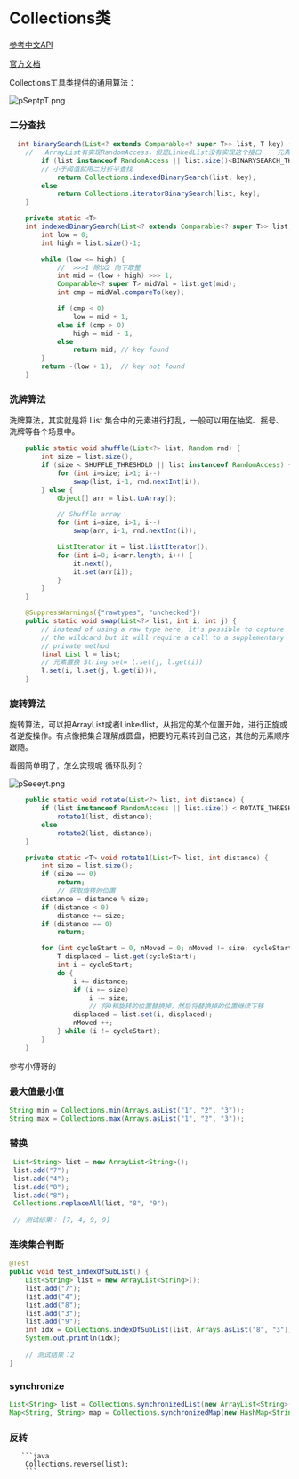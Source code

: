 # Collections类

[参考中文API](https://www.apiref.com/java11-zh/java.base/java/util/Collections.html)

[官方文档](https://docs.oracle.com/javase/7/docs/api/java/util/Collections.html)

Collections工具类提供的通用算法：

![pSeptpT.png](https://s1.ax1x.com/2023/01/09/pSeptpT.png)

### 二分查找

```java
  int binarySearch(List<? extends Comparable<? super T>> list, T key) {
    //   ArrayList有实现RandomAccess，但是LinkedList没有实现这个接口    元素数量阈值的效验 为500
        if (list instanceof RandomAccess || list.size()<BINARYSEARCH_THRESHOLD)
        // 小于阈值就用二分折半查找
            return Collections.indexedBinarySearch(list, key);
        else
            return Collections.iteratorBinarySearch(list, key);
    }

    private static <T>
    int indexedBinarySearch(List<? extends Comparable<? super T>> list, T key) {
        int low = 0;
        int high = list.size()-1;

        while (low <= high) {
            //  >>>1 除以2 向下取整
            int mid = (low + high) >>> 1;
            Comparable<? super T> midVal = list.get(mid);
            int cmp = midVal.compareTo(key);

            if (cmp < 0)
                low = mid + 1;
            else if (cmp > 0)
                high = mid - 1;
            else
                return mid; // key found
        }
        return -(low + 1);  // key not found
    }
```

### 洗牌算法

洗牌算法，其实就是将 List 集合中的元素进行打乱，一般可以用在抽奖、摇号、洗牌等各个场景中。

```java
    public static void shuffle(List<?> list, Random rnd) {
        int size = list.size();
        if (size < SHUFFLE_THRESHOLD || list instanceof RandomAccess) {
            for (int i=size; i>1; i--)
                swap(list, i-1, rnd.nextInt(i));
        } else {
            Object[] arr = list.toArray();

            // Shuffle array
            for (int i=size; i>1; i--)
                swap(arr, i-1, rnd.nextInt(i));

            ListIterator it = list.listIterator();
            for (int i=0; i<arr.length; i++) {
                it.next();
                it.set(arr[i]);
            }
        }
    }

    @SuppressWarnings({"rawtypes", "unchecked"})
    public static void swap(List<?> list, int i, int j) {
        // instead of using a raw type here, it's possible to capture
        // the wildcard but it will require a call to a supplementary
        // private method
        final List l = list;
        // 元素置换 String set= l.set(j, l.get(i))
        l.set(i, l.set(j, l.get(i)));
    }
```

### 旋转算法

旋转算法，可以把ArrayList或者Linkedlist，从指定的某个位置开始，进行正旋或者逆旋操作。有点像把集合理解成圆盘，把要的元素转到自己这，其他的元素顺序跟随。

看图简单明了，怎么实现呢 循环队列？

![pSeeeyt.png](https://s1.ax1x.com/2023/01/09/pSeeeyt.png)

```java
    public static void rotate(List<?> list, int distance) {
        if (list instanceof RandomAccess || list.size() < ROTATE_THRESHOLD)
            rotate1(list, distance);
        else
            rotate2(list, distance);
    }

    private static <T> void rotate1(List<T> list, int distance) {
        int size = list.size();
        if (size == 0)
            return;
            // 获取旋转的位置
        distance = distance % size;
        if (distance < 0)
            distance += size;
        if (distance == 0)
            return;

        for (int cycleStart = 0, nMoved = 0; nMoved != size; cycleStart++) {
            T displaced = list.get(cycleStart);
            int i = cycleStart;
            do {
                i += distance;
                if (i >= size)
                    i -= size;
                    // 将0和旋转的位置替换掉，然后将替换掉的位置继续下移
                displaced = list.set(i, displaced);
                nMoved ++;
            } while (i != cycleStart);
        }
    }

```

参考小傅哥的

### 最大值最小值

```java
String min = Collections.min(Arrays.asList("1", "2", "3"));
String max = Collections.max(Arrays.asList("1", "2", "3"));

```

### 替换

```java
 List<String> list = new ArrayList<String>();
 list.add("7");
 list.add("4");
 list.add("8");
 list.add("8");
 Collections.replaceAll(list, "8", "9");
 
 // 测试结果： [7, 4, 9, 9]

```

### 连续集合判断

```java
@Test
public void test_indexOfSubList() {
    List<String> list = new ArrayList<String>();
    list.add("7");
    list.add("4");
    list.add("8");
    list.add("3");
    list.add("9");
    int idx = Collections.indexOfSubList(list, Arrays.asList("8", "3"));
    System.out.println(idx);
    
    // 测试结果：2
}

```

### synchronize

```java
List<String> list = Collections.synchronizedList(new ArrayList<String>());
Map<String, String> map = Collections.synchronizedMap(new HashMap<String, String>());

```

### 反转

       ```java
        Collections.reverse(list);
        ```